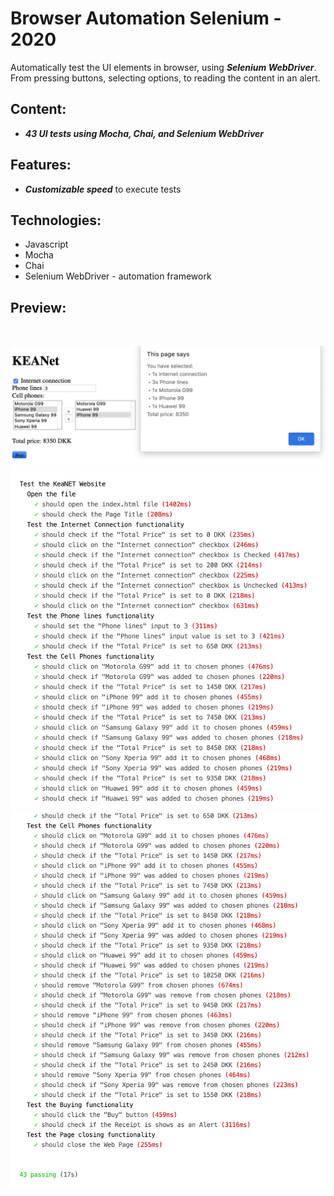 # Browser Automation Selenium - 2020

Automatically test the UI elements in browser, using ***Selenium WebDriver***. From pressing buttons, selecting options, to reading the content in an alert.

## Content:
- ***43 UI tests using Mocha, Chai, and Selenium WebDriver***

## Features:
- ***Customizable speed*** to execute tests

## Technologies:
- Javascript
- Mocha
- Chai
- Selenium WebDriver - automation framework

## Preview:
<br/>

![alt text](https://github.com/panaitescu-paul/Browser-Automation-Selenium-2020/blob/master/screenshots/s2.png)
<br/>
![alt text](https://github.com/panaitescu-paul/Browser-Automation-Selenium-2020/blob/master/screenshots/s3.png)
![alt text](https://github.com/panaitescu-paul/Browser-Automation-Selenium-2020/blob/master/screenshots/s4.png)
